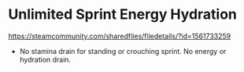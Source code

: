 # Unlimited Sprint Energy Hydration

https://steamcommunity.com/sharedfiles/filedetails/?id=1561733259

- No stamina drain for standing or crouching sprint. No energy or hydration drain.
